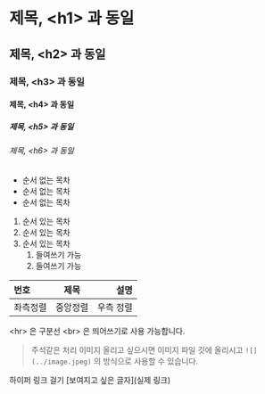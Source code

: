 # 제목, <h1\> 과 동일
## 제목, <h2\> 과 동일
### 제목, <h3\> 과 동일
#### 제목, <h4\> 과 동일
##### 제목, <h5\> 과 동일
###### 제목, <h6\> 과 동일

- 순서 없는 목차
- 순서 없는 목차
- 순서 없는 목차

1. 순서 있는 목차
2. 순서 있는 목차
3. 순서 있는 목차
    1. 들여쓰기 가능
    2. 들여쓰기 가능

| 번호 | 제목 | 설명 |
| :--- | :--: | ---: |
| 좌측정렬 | 중앙정렬 | 우측 정렬 |

<hr\> 은 구분선 <br\> 은 띄어쓰기로 사용 가능합니다.

> 주석같은 처리
> 이미지 올리고 싶으시면 이미지 파일 깃에 올리시고 `![](../image.jpeg)` 의 방식으로 사용할 수 있습니다.

하이퍼 링크 걸기 [보여지고 싶은 글자](실제 링크)